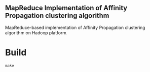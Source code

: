
## MapReduce Implementation of Affinity Propagation clustering algorithm

MapReduce-based implementation of Affinity Propagation clustering algorithm on Hadoop platform. 

# Build

    make

